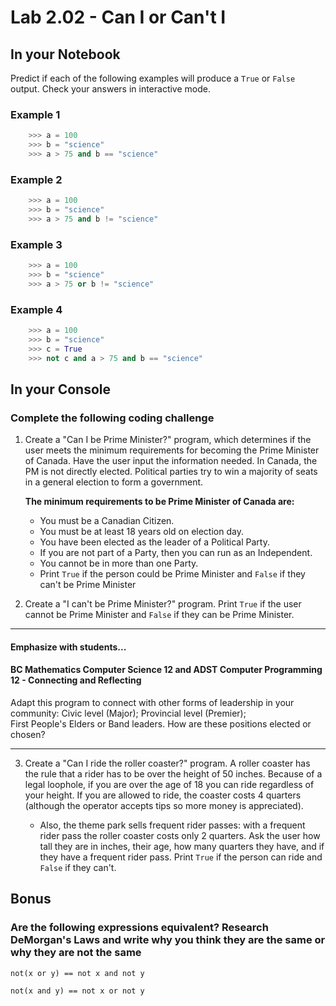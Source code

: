 # Lab 2.02 - Can I or Can't I

## In your Notebook

Predict if each of the following examples will produce a `True` or `False` output. Check your answers in interactive mode.

### Example 1

```python
    >>> a = 100
    >>> b = "science"
    >>> a > 75 and b == "science"
```

### Example 2

```python
    >>> a = 100
    >>> b = "science"
    >>> a > 75 and b != "science"
```

### Example 3

```python
    >>> a = 100
    >>> b = "science"
    >>> a > 75 or b != "science"
```

### Example 4

```python
    >>> a = 100
    >>> b = "science"
    >>> c = True
    >>> not c and a > 75 and b == "science"
```

## In your Console

### Complete the following coding challenge

1. Create a "Can I be Prime Minister?" program, which determines if the user meets the minimum requirements for becoming the Prime Minister of Canada. Have the user input the information needed.
   In Canada, the PM is not directly elected.  Political parties try to win a majority of seats in a general election to form a government. 
   
    **The minimum requirements to be Prime Minister of Canada are:**

    * You must be a Canadian Citizen.
    * You must be at least 18 years old on election day.
    * You have been elected as the leader of a Political Party.
    * If you are not part of a Party, then you can run as an Independent.
    * You cannot be in more than one Party.
    * Print `True` if the person could be Prime Minister and `False` if they can't be Prime Minister

2. Create a "I can't be Prime Minister?" program. Print `True` if the user cannot be Prime Minister and `False` if they can be Prime Minister.

---

#### Emphasize with students...

#### BC Mathematics Computer Science 12 and ADST Computer Programming 12 - Connecting and Reflecting

Adapt this program to connect with other forms of leadership in your community:  Civic level (Major);  Provincial level (Premier);  
First People's Elders or Band leaders.  How are these positions elected or chosen?  

---

3. Create a "Can I ride the roller coaster?" program. A roller coaster has the rule that a rider has to be over the height of 50 inches. Because of a legal loophole, if you are over the age of 18 you can ride regardless of your height. If you are allowed to ride, the coaster costs 4 quarters (although the operator accepts tips so more money is appreciated).

    * Also, the theme park sells frequent rider passes: with a frequent rider pass the roller coaster costs only 2 quarters. Ask the user how tall they are in inches, their age, how many quarters they have, and if they have a frequent rider pass. Print `True` if the person can ride and `False` if they can't.

## Bonus

### Are the following expressions equivalent? Research DeMorgan's Laws and write why you think they are the same or why they are not the same

`not(x or y) == not x and not y`

`not(x and y) == not x or not y`
